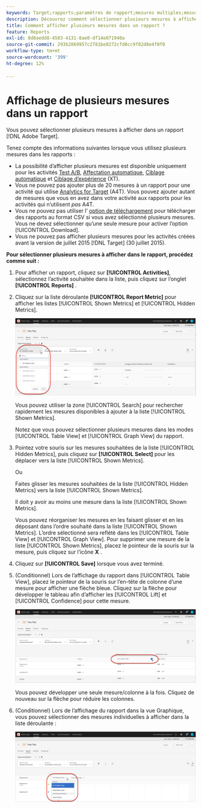 ```yaml
---
keywords: Target;rapports;paramètres de rapport;mesures multiples;mesures;mesures affichées;mesures masquées
description: Découvrez comment sélectionner plusieurs mesures à afficher dans un rapport avec Adobe Target.
title: Comment afficher plusieurs mesures dans un rapport ?
feature: Reports
exl-id: 8d8aedd8-4583-4131-8ae0-df14e071940a
source-git-commit: 293b2869957c2781be8272cfd0cc9f82d8e4f0f0
workflow-type: tm+mt
source-wordcount: '399'
ht-degree: 12%

---
```


# Affichage de plusieurs mesures dans un rapport

Vous pouvez sélectionner plusieurs mesures à afficher dans un rapport [!DNL Adobe Target].

Tenez compte des informations suivantes lorsque vous utilisez plusieurs mesures dans les rapports :

* La possibilité d’afficher plusieurs mesures est disponible uniquement pour les activités [Test A/B](/help/main/c-activities/t-test-ab/test-ab.md), [Affectation automatique](/help/main/c-activities/automated-traffic-allocation/automated-traffic-allocation.md), [Ciblage automatique](/help/main/c-activities/auto-target/auto-target-to-optimize.md) et [Ciblage d’expérience](/help/main/c-activities/t-experience-target/experience-target.md) (XT).
* Vous ne pouvez pas ajouter plus de 20 mesures à un rapport pour une activité qui utilise [Analytics for Target](/help/main/c-integrating-target-with-mac/a4t/a4t.md) (A4T). Vous pouvez ajouter autant de mesures que vous en avez dans votre activité aux rapports pour les activités qui n’utilisent *pas* A4T.
* Vous ne pouvez pas utiliser l’ [option de téléchargement](/help/main/c-reports/c-report-settings/downloading-data-in-csv-file.md) pour télécharger des rapports au format CSV si vous avez sélectionné plusieurs mesures. Vous ne devez sélectionner qu’une seule mesure pour activer l’option [!UICONTROL Download].
* Vous ne pouvez pas afficher plusieurs mesures pour les activités créées avant la version de juillet 2015 [!DNL Target] (30 juillet 2015).

**Pour sélectionner plusieurs mesures à afficher dans le rapport, procédez comme suit :**

1. Pour afficher un rapport, cliquez sur **[!UICONTROL Activities]**, sélectionnez l’activité souhaitée dans la liste, puis cliquez sur l’onglet **[!UICONTROL Reports]** .
1. Cliquez sur la liste déroulante **[!UICONTROL Report Metric]** pour afficher les listes [!UICONTROL Shown Metrics] et [!UICONTROL Hidden Metrics].

   ![image multiple_metrics](assets/multiple_metrics.png)

   Vous pouvez utiliser la zone [!UICONTROL Search] pour rechercher rapidement les mesures disponibles à ajouter à la liste [!UICONTROL Shown Metrics].

   Notez que vous pouvez sélectionner plusieurs mesures dans les modes [!UICONTROL Table View] et [!UICONTROL Graph View] du rapport.

1. Pointez votre souris sur les mesures souhaitées de la liste [!UICONTROL Hidden Metrics], puis cliquez sur **[!UICONTROL Select]** pour les déplacer vers la liste [!UICONTROL Shown Metrics].

   Ou

   Faites glisser les mesures souhaitées de la liste [!UICONTROL Hidden Metrics] vers la liste [!UICONTROL Shown Metrics].

   Il doit y avoir au moins une mesure dans la liste [!UICONTROL Shown Metrics].

   Vous pouvez réorganiser les mesures en les faisant glisser et en les déposant dans l’ordre souhaité dans la liste [!UICONTROL Shown Metrics]. L’ordre sélectionné sera reflété dans les [!UICONTROL Table View] et [!UICONTROL Graph View]. Pour supprimer une mesure de la liste [!UICONTROL Shown Metrics], placez le pointeur de la souris sur la mesure, puis cliquez sur l’icône **X** .

1. Cliquez sur **[!UICONTROL Save]** lorsque vous avez terminé.
1. (Conditionnel) Lors de l’affichage du rapport dans [!UICONTROL Table View], placez le pointeur de la souris sur l’en-tête de colonne d’une mesure pour afficher une flèche bleue. Cliquez sur la flèche pour développer le tableau afin d’afficher les [!UICONTROL Lift] et [!UICONTROL Confidence] pour cette mesure.

   ![image multiple_metrics_table](assets/multiple_metrics_table.png)

   Vous pouvez développer une seule mesure/colonne à la fois. Cliquez de nouveau sur la flèche pour réduire les colonnes.

1. (Conditionnel) Lors de l’affichage du rapport dans la vue Graphique, vous pouvez sélectionner des mesures individuelles à afficher dans la liste déroulante :

   ![image multiple_metrics_graph](assets/multiple_metrics_graph.png)
